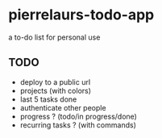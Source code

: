 # pierrelaurs-todo-app
a to-do list for personal use

## TODO
* deploy to a public url
* projects (with colors)
* last 5 tasks done
* authenticate other people
* progress ? (todo/in progress/done)
* recurring tasks ? (with commands)